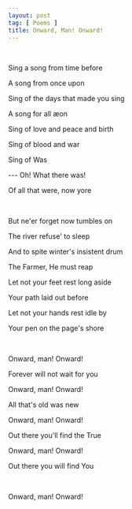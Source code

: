 ```yaml
---
layout: post
tag: [ Poems ]
title: Onward, Man! Onward!
---
```


<br/>

Sing a song from time before

A song from once upon

Sing of the days that made you sing

A song for all æon

Sing of love and peace and birth


Sing of blood and war

Sing of Was

--- Oh! What there was!

Of all that were, now yore

<br/>

But ne'er forget now tumbles on

The river refuse' to sleep

And to spite winter's insistent drum

The Farmer, He must reap

Let not your feet rest long aside

Your path laid out before

Let not your hands rest idle by

Your pen on the page's shore

<br/>

Onward, man! Onward!

Forever will not wait for you

Onward, man! Onward!

All that's old was new

Onward, man! Onward!

Out there you'll find the True

Onward, man! Onward!

Out there you will find You

<br/>

Onward, man! Onward!

<br/>
